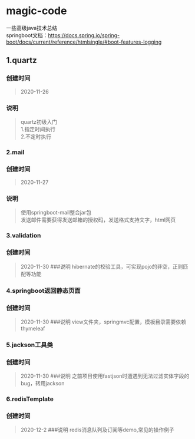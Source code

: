 # magic-code
一些高级java技术总结<br>
springboot文档：https://docs.spring.io/spring-boot/docs/current/reference/htmlsingle/#boot-features-logging
## 1.quartz
### 创建时间
> 2020-11-26
### 说明
> quartz初级入门<br>
>1.指定时间执行<br>
>2.不定时执行


### 2.mail
### 创建时间
> 2020-11-27
### 说明
> 使用springboot-mail整合jar包<br>
> 发送邮件需要获得发送邮箱的授权码，发送格式支持文字，html网页

### 3.validation
### 创建时间
> 2020-11-30
###说明
> hibernate的校验工具，可实现pojo的非空，正则匹配等功能

### 4.springboot返回静态页面
### 创建时间
> 2020-11-30
###说明
> view文件夹，springmvc配置，模板目录需要依赖thymeleaf

### 5.jackson工具类
### 创建时间
> 2020-11-30
###说明
> 之前项目使用fastjson时遭遇到无法过滤实体字段的bug，转用jackson

### 6.redisTemplate
### 创建时间
> 2020-12-2
###说明
> redis消息队列及订阅等demo,常见的操作例子

